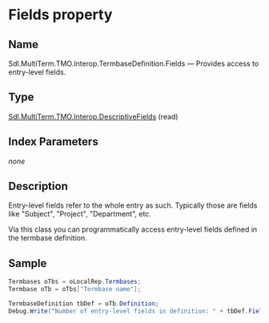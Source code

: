 # Fields property

## Name

Sdl.MultiTerm.TMO.Interop.TermbaseDefinition.Fields —          Provides access to entry-level fields.

## Type
[Sdl.MultiTerm.TMO.Interop.DescriptiveFields](Sdl.MultiTerm.TMO.Interop.DescriptiveFields.md)
(read)


## Index Parameters
*none*

## Description

Entry-level fields refer to the whole entry as such. Typically those are fields like "Subject", "Project", "Department", etc.

Via this class you can programmatically access entry-level fields defined in the termbase definition.

## Sample

```cs
Termbases oTbs = oLocalRep.Termbases;
Termbase oTb = oTbs["Termbase name"];

TermbaseDefinition tbDef = oTb.Definition;
Debug.Write("Number of entry-level fields in definition: " + tbDef.Fields.Count.ToString());
```


